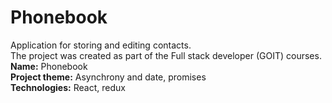 # Phonebook
Application for storing and editing contacts.<br>
The project was created as part of the Full stack developer (GOIT) courses. <br>
<b>Name:</b> Phonebook<br>
<b>Project theme:</b> Asynchrony and date, promises  <br>
<b>Technologies:</b> React, redux
